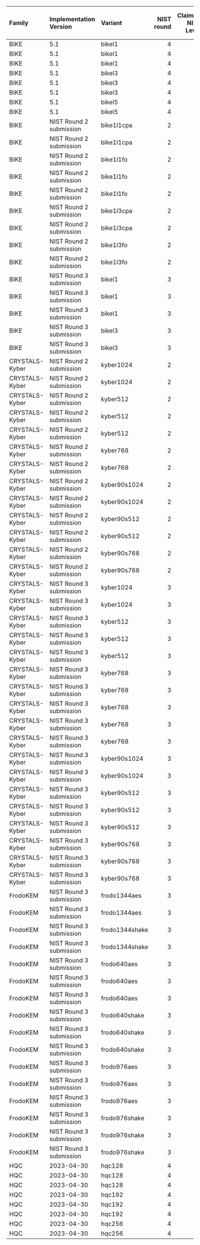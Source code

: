 | Family         | Implementation Version   | Variant        |   NIST round |   Claimed NIST Level | Code Point   | Hybrid Elliptic Curve (if any)   |
|:---------------|:-------------------------|:---------------|-------------:|---------------------:|:-------------|:---------------------------------|
| BIKE           | 5.1                      | bikel1         |            4 |                    1 | 0x0241       |                                  |
| BIKE           | 5.1                      | bikel1         |            4 |                    1 | 0x2F41       | secp256_r1                       |
| BIKE           | 5.1                      | bikel1         |            4 |                    1 | 0x2FAE       | x25519                           |
| BIKE           | 5.1                      | bikel3         |            4 |                    3 | 0x0242       |                                  |
| BIKE           | 5.1                      | bikel3         |            4 |                    3 | 0x2F42       | secp384_r1                       |
| BIKE           | 5.1                      | bikel3         |            4 |                    3 | 0x2FAF       | x448                             |
| BIKE           | 5.1                      | bikel5         |            4 |                    5 | 0x0243       |                                  |
| BIKE           | 5.1                      | bikel5         |            4 |                    5 | 0x2F43       | secp521_r1                       |
| BIKE           | NIST Round 2 submission  | bike1l1cpa     |            2 |                    1 | 0x0206       |                                  |
| BIKE           | NIST Round 2 submission  | bike1l1cpa     |            2 |                    1 | 0x2F06       | secp256_r1                       |
| BIKE           | NIST Round 2 submission  | bike1l1fo      |            2 |                    1 | 0x0223       |                                  |
| BIKE           | NIST Round 2 submission  | bike1l1fo      |            2 |                    1 | 0x2F23       | secp256_r1                       |
| BIKE           | NIST Round 2 submission  | bike1l1fo      |            2 |                    1 | 0x2F28       | x25519                           |
| BIKE           | NIST Round 2 submission  | bike1l3cpa     |            2 |                    3 | 0x0207       |                                  |
| BIKE           | NIST Round 2 submission  | bike1l3cpa     |            2 |                    3 | 0x2F07       | secp384_r1                       |
| BIKE           | NIST Round 2 submission  | bike1l3fo      |            2 |                    3 | 0x0224       |                                  |
| BIKE           | NIST Round 2 submission  | bike1l3fo      |            2 |                    3 | 0x2F24       | secp384_r1                       |
| BIKE           | NIST Round 3 submission  | bikel1         |            3 |                    1 | 0x0238       |                                  |
| BIKE           | NIST Round 3 submission  | bikel1         |            3 |                    1 | 0x2F37       | x25519                           |
| BIKE           | NIST Round 3 submission  | bikel1         |            3 |                    1 | 0x2F38       | secp256_r1                       |
| BIKE           | NIST Round 3 submission  | bikel3         |            3 |                    3 | 0x023B       |                                  |
| BIKE           | NIST Round 3 submission  | bikel3         |            3 |                    3 | 0x2F3B       | secp384_r1                       |
| CRYSTALS-Kyber | NIST Round 2 submission  | kyber1024      |            2 |                    5 | 0x0211       |                                  |
| CRYSTALS-Kyber | NIST Round 2 submission  | kyber1024      |            2 |                    5 | 0x2F11       | secp521_r1                       |
| CRYSTALS-Kyber | NIST Round 2 submission  | kyber512       |            2 |                    1 | 0x020F       |                                  |
| CRYSTALS-Kyber | NIST Round 2 submission  | kyber512       |            2 |                    1 | 0x2F0F       | secp256_r1                       |
| CRYSTALS-Kyber | NIST Round 2 submission  | kyber512       |            2 |                    1 | 0x2F26       | x25519                           |
| CRYSTALS-Kyber | NIST Round 2 submission  | kyber768       |            2 |                    3 | 0x0210       |                                  |
| CRYSTALS-Kyber | NIST Round 2 submission  | kyber768       |            2 |                    3 | 0x2F10       | secp384_r1                       |
| CRYSTALS-Kyber | NIST Round 2 submission  | kyber90s1024   |            2 |                    5 | 0x022B       |                                  |
| CRYSTALS-Kyber | NIST Round 2 submission  | kyber90s1024   |            2 |                    5 | 0x2F2B       | secp521_r1                       |
| CRYSTALS-Kyber | NIST Round 2 submission  | kyber90s512    |            2 |                    1 | 0x0229       |                                  |
| CRYSTALS-Kyber | NIST Round 2 submission  | kyber90s512    |            2 |                    1 | 0x2F29       | secp256_r1                       |
| CRYSTALS-Kyber | NIST Round 2 submission  | kyber90s768    |            2 |                    3 | 0x022A       |                                  |
| CRYSTALS-Kyber | NIST Round 2 submission  | kyber90s768    |            2 |                    3 | 0x2F2A       | secp384_r1                       |
| CRYSTALS-Kyber | NIST Round 3 submission  | kyber1024      |            3 |                    5 | 0x023D       |                                  |
| CRYSTALS-Kyber | NIST Round 3 submission  | kyber1024      |            3 |                    5 | 0x2F3D       | secp521_r1                       |
| CRYSTALS-Kyber | NIST Round 3 submission  | kyber512       |            3 |                    1 | 0x023A       |                                  |
| CRYSTALS-Kyber | NIST Round 3 submission  | kyber512       |            3 |                    1 | 0x2F39       | x25519                           |
| CRYSTALS-Kyber | NIST Round 3 submission  | kyber512       |            3 |                    1 | 0x2F3A       | secp256_r1                       |
| CRYSTALS-Kyber | NIST Round 3 submission  | kyber768       |            3 |                    3 | 0x023C       |                                  |
| CRYSTALS-Kyber | NIST Round 3 submission  | kyber768       |            3 |                    3 | 0x2F3C       | secp384_r1                       |
| CRYSTALS-Kyber | NIST Round 3 submission  | kyber768       |            3 |                    3 | 0x2F90       | x448                             |
| CRYSTALS-Kyber | NIST Round 3 submission  | kyber768       |            3 |                    3 | 0x6399       | x25519                           |
| CRYSTALS-Kyber | NIST Round 3 submission  | kyber768       |            3 |                    3 | 0x639A       | p256                             |
| CRYSTALS-Kyber | NIST Round 3 submission  | kyber90s1024   |            3 |                    5 | 0x0240       |                                  |
| CRYSTALS-Kyber | NIST Round 3 submission  | kyber90s1024   |            3 |                    5 | 0x2F40       | secp521_r1                       |
| CRYSTALS-Kyber | NIST Round 3 submission  | kyber90s512    |            3 |                    1 | 0x023E       |                                  |
| CRYSTALS-Kyber | NIST Round 3 submission  | kyber90s512    |            3 |                    1 | 0x2F3E       | secp256_r1                       |
| CRYSTALS-Kyber | NIST Round 3 submission  | kyber90s512    |            3 |                    1 | 0x2FA9       | x25519                           |
| CRYSTALS-Kyber | NIST Round 3 submission  | kyber90s768    |            3 |                    3 | 0x023F       |                                  |
| CRYSTALS-Kyber | NIST Round 3 submission  | kyber90s768    |            3 |                    3 | 0x2F3F       | secp384_r1                       |
| CRYSTALS-Kyber | NIST Round 3 submission  | kyber90s768    |            3 |                    3 | 0x2FAA       | x448                             |
| FrodoKEM       | NIST Round 3 submission  | frodo1344aes   |            3 |                    5 | 0x0204       |                                  |
| FrodoKEM       | NIST Round 3 submission  | frodo1344aes   |            3 |                    5 | 0x2F04       | secp521_r1                       |
| FrodoKEM       | NIST Round 3 submission  | frodo1344shake |            3 |                    5 | 0x0205       |                                  |
| FrodoKEM       | NIST Round 3 submission  | frodo1344shake |            3 |                    5 | 0x2F05       | secp521_r1                       |
| FrodoKEM       | NIST Round 3 submission  | frodo640aes    |            3 |                    1 | 0x0200       |                                  |
| FrodoKEM       | NIST Round 3 submission  | frodo640aes    |            3 |                    1 | 0x2F00       | secp256_r1                       |
| FrodoKEM       | NIST Round 3 submission  | frodo640aes    |            3 |                    1 | 0x2F80       | x25519                           |
| FrodoKEM       | NIST Round 3 submission  | frodo640shake  |            3 |                    1 | 0x0201       |                                  |
| FrodoKEM       | NIST Round 3 submission  | frodo640shake  |            3 |                    1 | 0x2F01       | secp256_r1                       |
| FrodoKEM       | NIST Round 3 submission  | frodo640shake  |            3 |                    1 | 0x2F81       | x25519                           |
| FrodoKEM       | NIST Round 3 submission  | frodo976aes    |            3 |                    3 | 0x0202       |                                  |
| FrodoKEM       | NIST Round 3 submission  | frodo976aes    |            3 |                    3 | 0x2F02       | secp384_r1                       |
| FrodoKEM       | NIST Round 3 submission  | frodo976aes    |            3 |                    3 | 0x2F82       | x448                             |
| FrodoKEM       | NIST Round 3 submission  | frodo976shake  |            3 |                    3 | 0x0203       |                                  |
| FrodoKEM       | NIST Round 3 submission  | frodo976shake  |            3 |                    3 | 0x2F03       | secp384_r1                       |
| FrodoKEM       | NIST Round 3 submission  | frodo976shake  |            3 |                    3 | 0x2F83       | x448                             |
| HQC            | 2023-04-30               | hqc128         |            4 |                    1 | 0x022C       |                                  |
| HQC            | 2023-04-30               | hqc128         |            4 |                    1 | 0x2F2C       | secp256_r1                       |
| HQC            | 2023-04-30               | hqc128         |            4 |                    1 | 0x2FAC       | x25519                           |
| HQC            | 2023-04-30               | hqc192         |            4 |                    3 | 0x022D       |                                  |
| HQC            | 2023-04-30               | hqc192         |            4 |                    3 | 0x2F2D       | secp384_r1                       |
| HQC            | 2023-04-30               | hqc192         |            4 |                    3 | 0x2FAD       | x448                             |
| HQC            | 2023-04-30               | hqc256         |            4 |                    5 | 0x022E       |                                  |
| HQC            | 2023-04-30               | hqc256         |            4 |                    5 | 0x2F2E       | secp521_r1                       |
